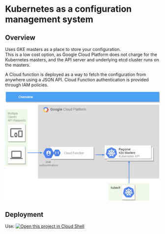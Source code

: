 # Kubernetes as a configuration management system

## Overview
Uses GKE masters as a place to store your configuration.  
This is a low cost option, as Google Cloud Platform does not charge for the Kubernetes masters, and the API server and underlying etcd cluster runs on the masters.

A Cloud function is deployed as a way to fetch the configuration from anywhere using a JSON API. Cloud Function authentication is provided through IAM policies.

![Architecture](images/overview.png)  

## Deployment

Use:
[![Open this project in Cloud Shell](http://gstatic.com/cloudssh/images/open-btn.png)](https://console.cloud.google.com/cloudshell/open?git_repo=https://github.com/tkamppi/kubernetes-config-store.git&page=editor&tutorial=tutorial/tutorial.md)

